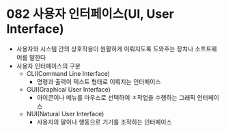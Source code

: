 # 082 사용자 인터페이스(UI, User Interface)

- 사용자와 시스템 간의 상호작용이 원활하게 이뤄지도록 도와주는 장치나 소프트웨어를 말한다
- 사용자 인터페이스의 구분
  - CLI(Command Line Interface)
    - 명령과 출력이 텍스트 형태로 이뤄지는 인터페이스
  - GUI(Graphical User Interface)
    - 아이콘이나 메뉴를 마우스로 선택하여 ㅈ작업을 수행하는 그래픽 인터페이스
  - NUI(Natural User Interface)
    - 사용자의 말이나 행동으로 기기를 조작하는 인터페이스